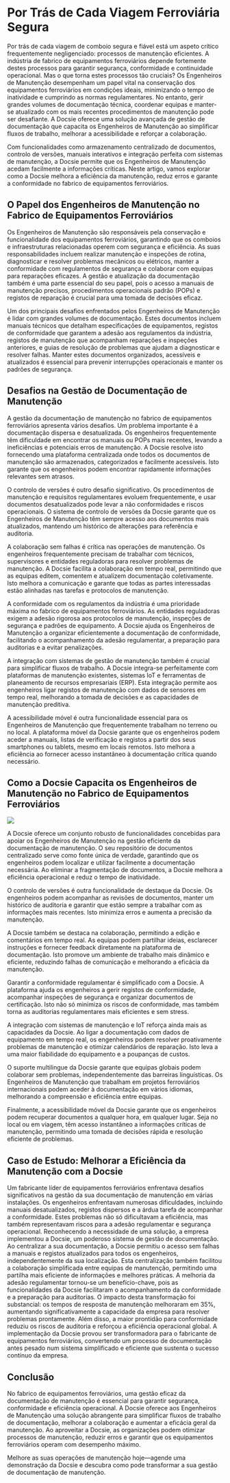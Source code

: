 # Por Trás de Cada Viagem Ferroviária Segura

Por trás de cada viagem de comboio segura e fiável está um aspeto crítico frequentemente negligenciado: processos de manutenção eficientes. A indústria de fabrico de equipamentos ferroviários depende fortemente destes processos para garantir segurança, conformidade e continuidade operacional. Mas o que torna estes processos tão cruciais? Os Engenheiros de Manutenção desempenham um papel vital na conservação dos equipamentos ferroviários em condições ideais, minimizando o tempo de inatividade e cumprindo as normas regulamentares. No entanto, gerir grandes volumes de documentação técnica, coordenar equipas e manter-se atualizado com os mais recentes procedimentos de manutenção pode ser desafiante. A Docsie oferece uma solução avançada de gestão de documentação que capacita os Engenheiros de Manutenção ao simplificar fluxos de trabalho, melhorar a acessibilidade e reforçar a colaboração.

Com funcionalidades como armazenamento centralizado de documentos, controlo de versões, manuais interativos e integração perfeita com sistemas de manutenção, a Docsie permite que os Engenheiros de Manutenção acedam facilmente a informações críticas. Neste artigo, vamos explorar como a Docsie melhora a eficiência da manutenção, reduz erros e garante a conformidade no fabrico de equipamentos ferroviários.

## O Papel dos Engenheiros de Manutenção no Fabrico de Equipamentos Ferroviários

Os Engenheiros de Manutenção são responsáveis pela conservação e funcionalidade dos equipamentos ferroviários, garantindo que os comboios e infraestruturas relacionadas operem com segurança e eficiência. As suas responsabilidades incluem realizar manutenção e inspeções de rotina, diagnosticar e resolver problemas mecânicos ou elétricos, manter a conformidade com regulamentos de segurança e colaborar com equipas para reparações eficazes. A gestão e atualização da documentação também é uma parte essencial do seu papel, pois o acesso a manuais de manutenção precisos, procedimentos operacionais padrão (POPs) e registos de reparação é crucial para uma tomada de decisões eficaz.

Um dos principais desafios enfrentados pelos Engenheiros de Manutenção é lidar com grandes volumes de documentação. Estes documentos incluem manuais técnicos que detalham especificações de equipamentos, registos de conformidade que garantem a adesão aos regulamentos da indústria, registos de manutenção que acompanham reparações e inspeções anteriores, e guias de resolução de problemas que ajudam a diagnosticar e resolver falhas. Manter estes documentos organizados, acessíveis e atualizados é essencial para prevenir interrupções operacionais e manter os padrões de segurança.

## Desafios na Gestão de Documentação de Manutenção

A gestão da documentação de manutenção no fabrico de equipamentos ferroviários apresenta vários desafios. Um problema importante é a documentação dispersa e desatualizada. Os engenheiros frequentemente têm dificuldade em encontrar os manuais ou POPs mais recentes, levando a ineficiências e potenciais erros de manutenção. A Docsie resolve isto fornecendo uma plataforma centralizada onde todos os documentos de manutenção são armazenados, categorizados e facilmente acessíveis. Isto garante que os engenheiros podem encontrar rapidamente informações relevantes sem atrasos.

O controlo de versões é outro desafio significativo. Os procedimentos de manutenção e requisitos regulamentares evoluem frequentemente, e usar documentos desatualizados pode levar a não conformidades e riscos operacionais. O sistema de controlo de versões da Docsie garante que os Engenheiros de Manutenção têm sempre acesso aos documentos mais atualizados, mantendo um histórico de alterações para referência e auditoria.

A colaboração sem falhas é crítica nas operações de manutenção. Os engenheiros frequentemente precisam de trabalhar com técnicos, supervisores e entidades reguladoras para resolver problemas de manutenção. A Docsie facilita a colaboração em tempo real, permitindo que as equipas editem, comentem e atualizem documentação coletivamente. Isto melhora a comunicação e garante que todas as partes interessadas estão alinhadas nas tarefas e protocolos de manutenção.

A conformidade com os regulamentos da indústria é uma prioridade máxima no fabrico de equipamentos ferroviários. As entidades reguladoras exigem a adesão rigorosa aos protocolos de manutenção, inspeções de segurança e padrões de equipamento. A Docsie ajuda os Engenheiros de Manutenção a organizar eficientemente a documentação de conformidade, facilitando o acompanhamento da adesão regulamentar, a preparação para auditorias e a evitar penalizações.

A integração com sistemas de gestão de manutenção também é crucial para simplificar fluxos de trabalho. A Docsie integra-se perfeitamente com plataformas de manutenção existentes, sistemas IoT e ferramentas de planeamento de recursos empresariais (ERP). Esta integração permite aos engenheiros ligar registos de manutenção com dados de sensores em tempo real, melhorando a tomada de decisões e as capacidades de manutenção preditiva.

A acessibilidade móvel é outra funcionalidade essencial para os Engenheiros de Manutenção que frequentemente trabalham no terreno ou no local. A plataforma móvel da Docsie garante que os engenheiros podem aceder a manuais, listas de verificação e registos a partir dos seus smartphones ou tablets, mesmo em locais remotos. Isto melhora a eficiência ao fornecer acesso instantâneo à documentação crítica quando necessário.

## Como a Docsie Capacita os Engenheiros de Manutenção no Fabrico de Equipamentos Ferroviários

![](https://cdn.docsie.io/workspace_PxAvC1Uenuc7ad6H3/doc_wn84Jkoc6hIMTO2eE/file_t7oDeJd5R5tf3tYLb/image_ecc7c558-399a-a99e-384a-d43f69650da5.jpg)

A Docsie oferece um conjunto robusto de funcionalidades concebidas para apoiar os Engenheiros de Manutenção na gestão eficiente da documentação de manutenção. O seu repositório de documentos centralizado serve como fonte única de verdade, garantindo que os engenheiros podem localizar e utilizar facilmente a documentação necessária. Ao eliminar a fragmentação de documentos, a Docsie melhora a eficiência operacional e reduz o tempo de inatividade.

O controlo de versões é outra funcionalidade de destaque da Docsie. Os engenheiros podem acompanhar as revisões de documentos, manter um histórico de auditoria e garantir que estão sempre a trabalhar com as informações mais recentes. Isto minimiza erros e aumenta a precisão da manutenção.

A Docsie também se destaca na colaboração, permitindo a edição e comentários em tempo real. As equipas podem partilhar ideias, esclarecer instruções e fornecer feedback diretamente na plataforma de documentação. Isto promove um ambiente de trabalho mais dinâmico e eficiente, reduzindo falhas de comunicação e melhorando a eficácia da manutenção.

Garantir a conformidade regulamentar é simplificado com a Docsie. A plataforma ajuda os engenheiros a gerir registos de conformidade, acompanhar inspeções de segurança e organizar documentos de certificação. Isto não só minimiza os riscos de conformidade, mas também torna as auditorias regulamentares mais eficientes e sem stress.

A integração com sistemas de manutenção e IoT reforça ainda mais as capacidades da Docsie. Ao ligar a documentação com dados de equipamento em tempo real, os engenheiros podem resolver proativamente problemas de manutenção e otimizar calendários de reparação. Isto leva a uma maior fiabilidade do equipamento e a poupanças de custos.

O suporte multilingue da Docsie garante que equipas globais podem colaborar sem problemas, independentemente das barreiras linguísticas. Os Engenheiros de Manutenção que trabalham em projetos ferroviários internacionais podem aceder à documentação em vários idiomas, melhorando a compreensão e eficiência entre equipas.

Finalmente, a acessibilidade móvel da Docsie garante que os engenheiros podem recuperar documentos a qualquer hora, em qualquer lugar. Seja no local ou em viagem, têm acesso instantâneo a informações críticas de manutenção, permitindo uma tomada de decisões rápida e resolução eficiente de problemas.

## Caso de Estudo: Melhorar a Eficiência da Manutenção com a Docsie

Um fabricante líder de equipamentos ferroviários enfrentava desafios significativos na gestão da sua documentação de manutenção em várias instalações. Os engenheiros enfrentavam numerosas dificuldades, incluindo manuais desatualizados, registos dispersos e a árdua tarefa de acompanhar a conformidade. Estes problemas não só dificultavam a eficiência, mas também representavam riscos para a adesão regulamentar e segurança operacional. Reconhecendo a necessidade de uma solução, a empresa implementou a Docsie, um poderoso sistema de gestão de documentação. Ao centralizar a sua documentação, a Docsie permitiu o acesso sem falhas a manuais e registos atualizados para todos os engenheiros, independentemente da sua localização. Esta centralização também facilitou a colaboração simplificada entre equipas de manutenção, permitindo uma partilha mais eficiente de informações e melhores práticas. A melhoria da adesão regulamentar tornou-se um benefício-chave, pois as funcionalidades da Docsie facilitaram o acompanhamento da conformidade e a preparação para auditorias. O impacto desta transformação foi substancial: os tempos de resposta de manutenção melhoraram em 35%, aumentando significativamente a capacidade da empresa para resolver problemas prontamente. Além disso, a maior prontidão para conformidade reduziu os riscos de auditoria e reforçou a eficiência operacional global. A implementação da Docsie provou ser transformadora para o fabricante de equipamentos ferroviários, convertendo um processo de documentação antes pesado num sistema simplificado e eficiente que sustenta o sucesso contínuo da empresa.

## Conclusão

No fabrico de equipamentos ferroviários, uma gestão eficaz da documentação de manutenção é essencial para garantir segurança, conformidade e eficiência operacional. A Docsie oferece aos Engenheiros de Manutenção uma solução abrangente para simplificar fluxos de trabalho de documentação, melhorar a colaboração e aumentar a eficácia geral da manutenção. Ao aproveitar a Docsie, as organizações podem otimizar processos de manutenção, reduzir erros e garantir que os equipamentos ferroviários operam com desempenho máximo.

Melhore as suas operações de manutenção hoje—agende uma demonstração da Docsie e descubra como pode transformar a sua gestão de documentação de manutenção.